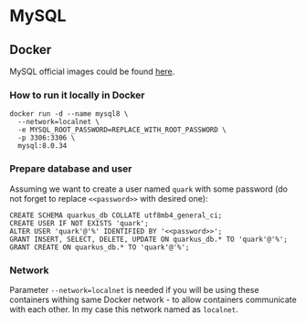 MySQL
=

## Docker

MySQL official images could be found [here](https://hub.docker.com/_/mysql).

### How to run it locally in Docker

```shell
docker run -d --name mysql8 \
  --network=localnet \
  -e MYSQL_ROOT_PASSWORD=REPLACE_WITH_ROOT_PASSWORD \
  -p 3306:3306 \
  mysql:8.0.34
```

### Prepare database and user

Assuming we want to create a user named `quark` with some password (do not forget to replace `<<password>>` with desired one):

```mysql
CREATE SCHEMA quarkus_db COLLATE utf8mb4_general_ci;
CREATE USER IF NOT EXISTS 'quark';
ALTER USER 'quark'@'%' IDENTIFIED BY '<<password>>';
GRANT INSERT, SELECT, DELETE, UPDATE ON quarkus_db.* TO 'quark'@'%';
GRANT CREATE ON quarkus_db.* TO 'quark'@'%';
```

### Network

Parameter `--network=localnet` is needed if you will be using these containers withing same Docker network - to allow
containers communicate with each other. In my case this network named as `localnet`.
